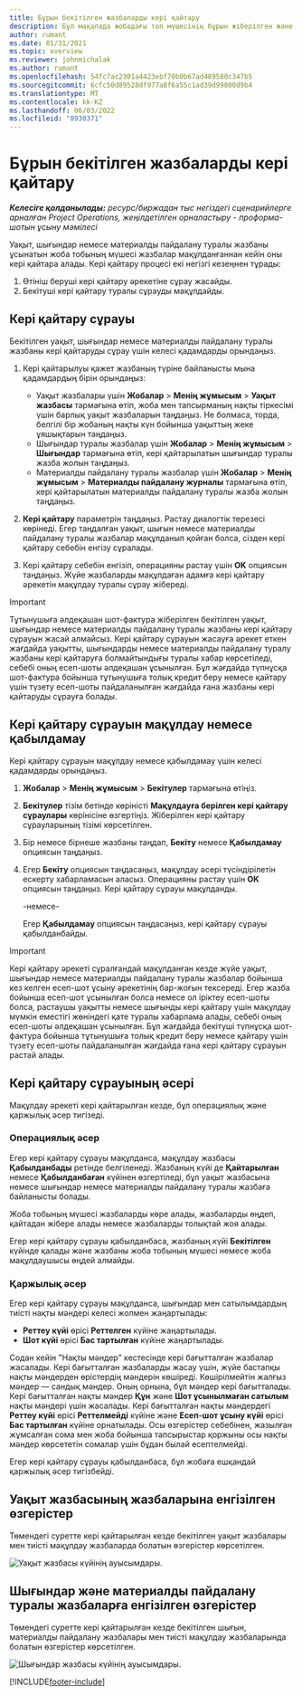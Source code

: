 ```yaml
---
title: Бұрын бекітілген жазбаларды кері қайтару
description: Бұл мақалада жобадағы топ мүшесінің бұрын жіберілген және бекітілген уақытты, шығындарды және материалды пайдалану жазбаларын қайтарып алуды сұрау жолы және жоба менеджерінің кері шақыру сұрауларын қабылдау немесе қабылдамау жолы түсіндіріледі.
author: rumant
ms.date: 01/31/2021
ms.topic: overview
ms.reviewer: johnmichalak
ms.author: rumant
ms.openlocfilehash: 54fc7ac2301a4423ebf70b0b67ad489580c347b5
ms.sourcegitcommit: 6cfc50d89528df977a8f6a55c1ad39d99800d9b4
ms.translationtype: MT
ms.contentlocale: kk-KZ
ms.lasthandoff: 06/03/2022
ms.locfileid: "8930371"
---
```

# <a name="recall-previously-approved-entries"></a>Бұрын бекітілген жазбаларды кері қайтару

_**Келесіге қолданылады:** ресурс/биржадан тыс негіздегі сценарийлерге арналған Project Operations, жеңілдетілген орналастыру - проформа-шотын ұсыну мәмілесі_

Уақыт, шығындар немесе материалды пайдалану туралы жазбаны ұсынатын жоба тобының мүшесі жазбалар мақұлданғаннан кейін оны кері қайтара алады. Кері қайтару процесі екі негізгі кезеңнен тұрады:

1. Өтініш беруші кері қайтару әрекетіне сұрау жасайды.
2. Бекітуші кері қайтару туралы сұрауды мақұлдайды.

## <a name="request-a-recall"></a>Кері қайтару сұрауы

Бекітілген уақыт, шығындар немесе материалды пайдалану туралы жазбаны кері қайтаруды сұрау үшін келесі қадамдарды орындаңыз.

1. Кері қайтарылуы қажет жазбаның түріне байланысты мына қадамдардың бірін орындаңыз:

    - Уақыт жазбалары үшін **Жобалар** \> **Менің жұмысым** \> **Уақыт жазбасы** тармағына өтіп, жоба мен тапсырманың нақты тіркесімі үшін барлық уақыт жазбаларын таңдаңыз. Не болмаса, торда, белгілі бір жобаның нақты күн бойынша уақыттың жеке ұяшықтарын таңдаңыз.
    - Шығындар туралы жазбалар үшін **Жобалар** \> **Менің жұмысым** \> **Шығындар** тармағына өтіп, кері қайтарылатын шығындар туралы жазба жолын таңдаңыз.
    - Материалды пайдалану туралы жазбалар үшін **Жобалар** \> **Менің жұмысым** \> **Материалды пайдалану журналы** тармағына өтіп, кері қайтарылатын материалды пайдалану туралы жазба жолын таңдаңыз.

2. **Кері қайтару** параметрін таңдаңыз. Растау диалогтік терезесі көрінеді. Егер таңдалған уақыт, шығын немесе материалды пайдалану туралы жазбалар мақұлданып қойған болса, сізден кері қайтару себебін енгізу сұралады.
3. Кері қайтару себебін енгізіп, операцияны растау үшін **OK** опциясын таңдаңыз. Жүйе жазбаларды мақұлдаған адамға кері қайтару әрекетін мақұлдау туралы сұрау жібереді.

> [!IMPORTANT]
> Тұтынушыға әлдеқашан шот-фактура жіберілген бекітілген уақыт, шығындар немесе материалды пайдалану туралы жазбаны кері қайтару сұрауын жасай алмайсыз. Кері қайтару сұрауын жасауға әрекет еткен жағдайда уақытты, шығындарды немесе материалды пайдалану туралу жазбаны кері қайтаруға болмайтындығы туралы хабар көрсетіледі, себебі оның есеп-шоты әлдеқашан ұсынылған. Бұл жағдайда түпнұсқа шот-фактура бойынша тұтынушыға толық кредит беру немесе қайтару үшін түзету есеп-шоты пайдаланылған жағдайда ғана жазбаны кері қайтаруды сұрауға болады.

## <a name="approve-or-reject-a-recall-request"></a>Кері қайтару сұрауын мақұлдау немесе қабылдамау

Кері қайтару сұрауын мақұлдау немесе қабылдамау үшін келесі қадамдарды орындаңыз.

1. **Жобалар** \> **Менің жұмысым** \> **Бекітулер** тармағына өтіңіз.
2. **Бекітулер** тізім бетінде көріністі **Мақұлдауға берілген кері қайтару сұраулары** көрінісіне өзгертіңіз. Жіберілген кері қайтару сұрауларының тізімі көрсетілген.
3. Бір немесе бірнеше жазбаны таңдап, **Бекіту** немесе **Қабылдамау** опциясын таңдаңыз.
4. Егер **Бекіту** опциясын таңдасаңыз, мақұлдау әсері түсіндірілетін ескерту хабарламасын аласыз. Операцияны растау үшін **OK** опциясын таңдаңыз. Кері қайтару сұрауы мақұлданды.

    -немесе-

    Егер **Қабылдамау** опциясын таңдасаңыз, кері қайтару сұрауы қабылданбайды.

> [!IMPORTANT]
> Кері қайтару әрекеті сұралғандай мақұлданған кезде жүйе уақыт, шығындар немесе материалды пайдалану туралы жазбалар бойынша кез келген есеп-шот ұсыну әрекетінің бар-жоғын тексереді. Егер жазба бойынша есеп-шот ұсынылған болса немесе ол іріктеу есеп-шоты болса, растаушы уақытты немесе шығынды кері қайтару үшін мақұлдау мүмкін еместігі жөніндегі қате туралы хабарлама алады, себебі оның есеп-шоты әлдеқашан ұсынылған. Бұл жағдайда бекітуші түпнұсқа шот-фактура бойынша тұтынушыға толық кредит беру немесе қайтару үшін түзету есеп-шоты пайдаланылған жағдайда ғана кері қайтару сұрауын растай алады.

## <a name="impact-of-a-recall-request"></a>Кері қайтару сұрауының әсері

Мақұлдау әрекеті кері қайтарылған кезде, бұл операциялық және қаржылық әсер тигізеді.

### <a name="operational-impact"></a>Операциялық әсер

Егер кері қайтару сұрауы мақұлданса, мақұлдау жазбасы **Қабылданбады** ретінде белгіленеді. Жазбаның күйі де **Қайтарылған** немесе **Қабылданбаған** күйінен өзгертіледі, бұл уақыт жазбасына немесе шығындар немесе материалды пайдалану туралы жазбаға байланысты болады.

Жоба тобының мүшесі жазбаларды көре алады, жазбаларды өңдеп, қайтадан жібере алады немесе жазбаларды толықтай жоя алады.

Егер кері қайтару сұрауы қабылданбаса, жазбаның күйі **Бекітілген** күйінде қалады және жазбаны жоба тобының мүшесі немесе жоба мақұлдаушысы өңдей алмайды.

### <a name="financial-impact"></a>Қаржылық әсер

Егер кері қайтару сұрауы мақұлданса, шығындар мен сатылымдардың тиісті нақты мәндері келесі жолмен жаңартылады:

- **Реттеу күйі** өрісі **Реттелген** күйіне жаңартылады.
- **Шот күйі** өрісі **Бас тартылған** күйіне жаңартылады.

Содан кейін "Нақты мәндер" кестесінде кері бағытталған жазбалар жасалады. Кері бағытталған жазбаларды жасау үшін, жүйе бастапқы нақты мәндерден өрістердің мәндерін көшіреді. Көшірілмейтін жалғыз мәндер — сандық мәндер. Оның орнына, бұл мәндер кері бағытталады. Кері бағытталған нақты мәндер **Құн** және **Шот ұсынылмаған сатылым** нақты мәндері үшін жасалады. Кері бағытталған нақты мәндердегі **Реттеу күйі** өрісі **Реттелмейді** күйіне және **Есеп-шот ұсыну күйі** өрісі **Бас тартылған** күйіне орнатылады. Осы өзгерістер себебінен, жазылған жұмсалған сома мен жоба бойынша тапсырыстар қоржыны осы нақты мәндер көрсететін сомалар үшін бұдан былай есептелмейді.

Егер кері қайтару сұрауы қабылданбаса, бұл жобаға ешқандай қаржылық әсер тигізбейді.

## <a name="changes-to-time-entry-records"></a>Уақыт жазбасының жазбаларына енгізілген өзгерістер

Төмендегі суретте кері қайтарылған кезде бекітілген уақыт жазбалары мен тиісті мақұлдау жазбаларда болатын өзгерістер көрсетілген.

![Уақыт жазбасы күйінің ауысымдары.](media/TimeEntryStateTransitions.png)

## <a name="changes-to-expense-and-material-usage-entry-records"></a>Шығындар және материалды пайдалану туралы жазбаларға енгізілген өзгерістер

Төмендегі суретте кері қайтарылған кезде бекітілген шығын, материалды пайдалану жазбалары мен тиісті мақұлдау жазбаларында болатын өзгерістер көрсетілген.

![Шығындар жазбасы күйінің ауысымдары.](media/ExpenseEntryStateTransitions.png)

[!INCLUDE[footer-include](../includes/footer-banner.md)]
